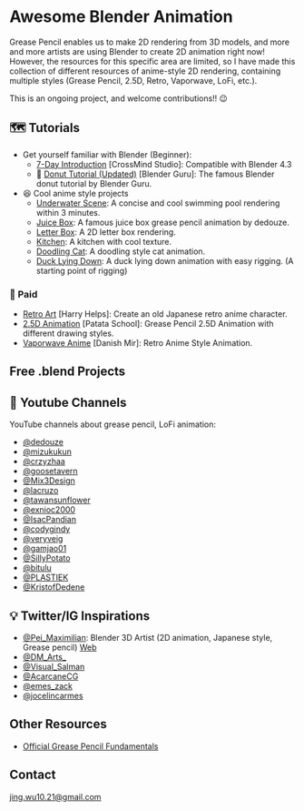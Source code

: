 # Awesome Blender Animation
Grease Pencil enables us to make 2D rendering from 3D models, and more and more artists are using Blender to create 2D animation right now! However, the resources for this specific area are limited, so I have made this collection of different resources of anime-style 2D rendering, containing multiple styles (Grease Pencil, 2.5D, Retro, Vaporwave, LoFi, etc.). 

This is an ongoing project, and welcome contributions!! 😉

## 🗺️ Tutorials
- Get yourself familiar with Blender (Beginner):
    - [7-Day Introduction](https://www.youtube.com/watch?v=e-fetDXDXX8&list=PLgO2ChD7acqH5S3fCO1GbAJC55NeVaCCp) [CrossMind Studio]: Compatible with Blender 4.3
    - 🍩 [Donut Tutorial (Updated)](https://www.youtube.com/watch?v=4haAdmHqGOw&t=10278s) [Blender Guru]: The famous Blender donut tutorial by Blender Guru. 
- 😆 Cool anime style projects
    - [Underwater Scene](https://www.youtube.com/watch?v=KcsRfb1_O3w): A concise and cool swimming pool rendering within 3 minutes.
    - [Juice Box](https://www.youtube.com/watch?v=c57qq2nE3B0&t=520s): A famous juice box grease pencil animation by dedouze.
    - [Letter Box](https://www.youtube.com/watch?v=rjWToAEEcdI&t=78s): A 2D letter box rendering.
    - [Kitchen](https://www.youtube.com/watch?v=s8N00rjil_4&t=13s): A kitchen with cool texture.
    - [Doodling Cat](https://www.youtube.com/watch?v=bX6jtVSJOog): A doodling style cat animation.
    - [Duck Lying Down](https://www.youtube.com/watch?v=sHgz4umYUYA&t=86s): A duck lying down animation with easy rigging. (A starting point of rigging)

### 💸 Paid
- [Retro Art](https://www.skillshare.com/en/classes/create-a-retro-anime-character-illustration-with-blender-3d/1080603726?via=search-layout-grid) [Harry Helps]: Create an old Japanese retro anime character. 
- [2.5D Animation](https://www.patataschool.com/25d-illustration-in-grease-pencil) [Patata School]: Grease Pencil 2.5D Animation with different drawing styles.
- [Vaporwave Anime](https://dmdesigns.in/coursesss/retro-anime-style-illustration-in-blender/) [Danish Mir]: Retro Anime Style Animation.  

## Free .blend Projects

## 📢 Youtube Channels
YouTube channels about grease pencil, LoFi animation:
- [@dedouze](https://www.youtube.com/@dedouze)
- [@mizukukun](https://www.youtube.com/@mizukukun)
- [@crzyzhaa](https://www.youtube.com/@crzyzhaa)
- [@goosetavern](https://www.youtube.com/@goosetavern)
- [@Mix3Design](https://www.youtube.com/@Mix3Design)
- [@lacruzo](https://www.youtube.com/@lacruzo)
- [@tawansunflower](https://www.youtube.com/@tawansunflower)
- [@exnioc2000](https://www.youtube.com/@exnioc2000)
- [@IsacPandian](https://www.youtube.com/@IsacPandian)
- [@codygindy](https://www.youtube.com/@codygindy)
- [@veryveig](https://www.youtube.com/@veryveig)
- [@gamjao01](https://www.youtube.com/@gamjao01)
- [@SillyPotato](https://www.youtube.com/@SillyPotato)
- [@bitulu](https://www.youtube.com/@bitulu)
- [@PLASTIEK](https://www.youtube.com/@PLASTIEK)
- [@KristofDedene](https://www.youtube.com/@KristofDedene)

## 💡 Twitter/IG Inspirations
- [@Pei_Maximilian](https://x.com/Pei_Maximilian): Blender 3D Artist (2D animation, Japanese style, Grease pencil) [Web](https://t.co/TvHwcI5TMG)
- [@DM_Arts_](https://x.com/DM_Arts_)
- [@Visual_Salman](https://x.com/Visual_Salman)
- [@AcarcaneCG](https://x.com/AcarcaneCG)
- [@emes_zack](https://x.com/emes_zack)
- [@jocelincarmes](https://www.instagram.com/jocelincarmes)

## Other Resources
- [Official Grease Pencil Fundamentals](https://studio.blender.org/training/grease-pencil-fundamentals/)

## Contact
jing.wu10.21@gmail.com
